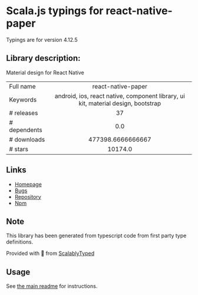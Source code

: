 
# Scala.js typings for react-native-paper

Typings are for version 4.12.5

## Library description:
Material design for React Native

|                    |                 |
| ------------------ | :-------------: |
| Full name          | react-native-paper |
| Keywords           | android, ios, react native, component library, ui kit, material design, bootstrap |
| # releases         | 37 |
| # dependents       | 0.0 |
| # downloads        | 477398.6666666667 |
| # stars            | 10174.0 |

## Links
- [Homepage](https://callstack.github.io/react-native-paper)
- [Bugs](https://github.com/callstack/react-native-paper/issues)
- [Repository](https://github.com/callstack/react-native-paper)
- [Npm](https://www.npmjs.com/package/react-native-paper)
    


## Note
This library has been generated from typescript code from first party type definitions.

Provided with :purple_heart: from [ScalablyTyped](https://github.com/oyvindberg/ScalablyTyped)

## Usage
See [the main readme](../../readme.md) for instructions.


